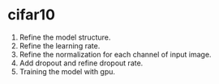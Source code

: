 # cifar10

1. Refine the model structure.
2. Refine the learning rate.
3. Refine the normalization for each channel of input image.
4. Add dropout and refine dropout rate.
5. Training the model with gpu.
